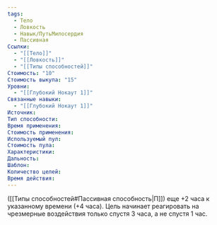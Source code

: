 ```yaml
---
tags:
  - Тело
  - Ловкость
  - Навык/ПутьМилосердия
  - Пассивная
Ссылки:
  - "[[Тело]]"
  - "[[Ловкость]]"
  - "[[Типы способностей]]"
Стоимость: "10"
Стоимость выкупа: "15"
Уровни:
  - "[[Глубокий Нокаут 1]]"
Связанные навыки:
  - "[[Глубокий Нокаут 1]]"
Источник:
Тип способности:
Время применения:
Стоимость применения:
Используемый пул:
Стоимость пула:
Характеристики:
Дальность:
Шаблон:
Количество целей:
Время действия:
---
```

([[Типы способностей#Пассивная способность|П]]) еще +2 часа к указанному времени (+4 часа). Цель начинает реагировать на чрезмерные воздействия только спустя 3 часа, а не спустя 1 час. 